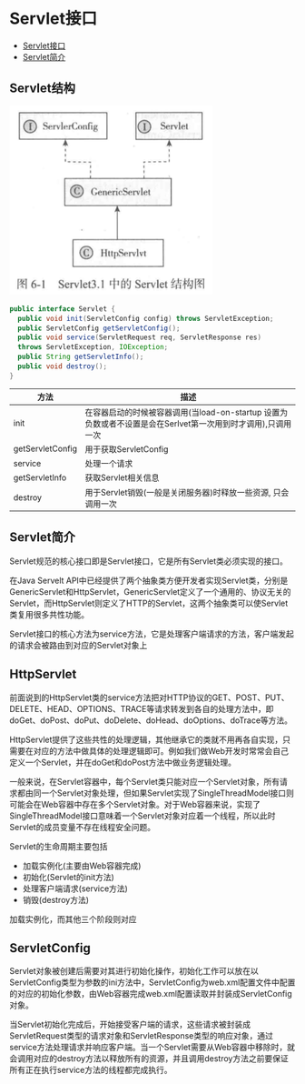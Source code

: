 # Servlet接口

- [Servlet接口](#Servlet接口)
- [Servlet简介](#Servlet简介)

## Servlet结构

![image-20201008225626207](../../assets/image-20201008225626207.png)



```java
public interface Servlet {
  public void init(ServletConfig config) throws ServletException;
  public ServletConfig getServletConfig();
  public void service(ServletRequest req, ServletResponse res)
  throws ServletException, IOException;
  public String getServletInfo();
  public void destroy();
}
```

| 方法             | 描述                                                         |
| ---------------- | ------------------------------------------------------------ |
| init             | 在容器启动的时候被容器调用(当load-on-startup 设置为负数或者不设置是会在Serlvet第一次用到时才调用),只调用一次 |
| getServletConfig | 用于获取ServletConfig                                        |
| service          | 处理一个请求                                                 |
| getServletInfo   | 获取Servlet相关信息                                          |
| destroy          | 用于Servlet销毁(一般是关闭服务器)时释放一些资源, 只会调用一次 |

## Servlet简介

Servlet规范的核心接口即是Servlet接口，它是所有Servlet类必须实现的接口。

在Java Servelt API中已经提供了两个抽象类方便开发者实现Servlet类，分别是GenericServlet和HttpServlet，GenericServlet定义了一个通用的、协议无关的Servlet，而HttpServlet则定义了HTTP的Servlet，这两个抽象类可以使Servlet类复用很多共性功能。

Servlet接口的核心方法为service方法，它是处理客户端请求的方法，客户端发起的请求会被路由到对应的Servlet对象上

## HttpServlet

前面说到的HttpServlet类的service方法把对HTTP协议的GET、POST、PUT、DELETE、HEAD、OPTIONS、TRACE等请求转发到各自的处理方法中，即doGet、doPost、doPut、doDelete、doHead、doOptions、doTrace等方法。

HttpServlet提供了这些共性的处理逻辑，其他继承它的类就不用再各自实现，只需要在对应的方法中做具体的处理逻辑即可。例如我们做Web开发时常常会自己定义一个Servlet，并在doGet和doPost方法中做业务逻辑处理。

一般来说，在Servlet容器中，每个Servlet类只能对应一个Servlet对象，所有请求都由同一个Servlet对象处理，但如果Servlet实现了SingleThreadModel接口则可能会在Web容器中存在多个Servlet对象。对于Web容器来说，实现了SingleThreadModel接口意味着一个Servlet对象对应着一个线程，所以此时Servlet的成员变量不存在线程安全问题。

Servlet的生命周期主要包括

- 加载实例化(主要由Web容器完成)
- 初始化(Servlet的init方法)
- 处理客户端请求(service方法)
- 销毁(destroy方法)

加载实例化，而其他三个阶段则对应

## ServletConfig

Servlet对象被创建后需要对其进行初始化操作，初始化工作可以放在以ServletConfig类型为参数的ini方法中，ServletConfig为web.xml配置文件中配置的对应的初始化参数，由Web容器完成web.xml配置读取并封装成ServletConfig对象。

当Servlet初始化完成后，开始接受客户端的请求，这些请求被封装成ServletRequest类型的请求对象和ServletResponse类型的响应对象，通过service方法处理请求并响应客户端。当一个Servlet需要从Web容器中移除时，就会调用对应的destroy方法以释放所有的资源，并且调用destroy方法之前要保证所有正在执行service方法的线程都完成执行。